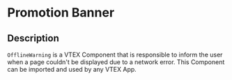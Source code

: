 # Promotion Banner

## Description

`OfflineWarning` is a VTEX Component that is responsible to inform the user when a page couldn't be displayed due to a network error. This Component can be imported and used by any VTEX App.
